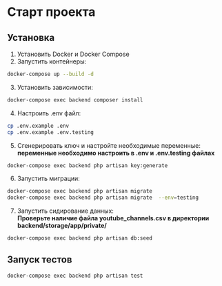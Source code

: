 # Старт проекта

## Установка

1. Установить Docker и Docker Compose
2. Запустить контейнеры:
```bash
docker-compose up --build -d
```
3. Установить зависимости:
```bash
docker-compose exec backend composer install
```
4. Настроить .env файл:
```bash
cp .env.example .env
cp .env.example .env.testing 
``` 
5. Сгенерировать ключ и настройте необходимые переменные:  
__переменные необходимо настроить в .env и .env.testing файлах__
```bash
docker-compose exec backend php artisan key:generate
```
    
6. Запустить миграции:
```bash
docker-compose exec backend php artisan migrate  
docker-compose exec backend php artisan migrate  --env=testing
```
7. Запустить сидирование данных:  
__Проверьте наличие файла youtube_channels.csv в директории backend/storage/app/private/__
```bash
docker-compose exec backend php artisan db:seed
```


## Запуск тестов
```bash
docker-compose exec backend php artisan test
```
